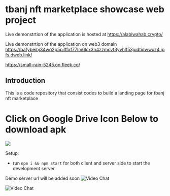# tbanj nft marketplace showcase web project

Live demonstrtion of the application is hosted at
https://alabiwahab.crypto/

Live demonstrtion of the application on web3 domain
https://bafybeibj34wq2p5pilffxf77lm6lcx3n4zzmcvt3yvhlf53judtidwwoz4.ipfs.dweb.link/

https://small-rain-5245.on.fleek.co/

## Introduction

This is a code repository that consist codes to build a landing page for tbanj nft marketplace

# Click on Google Drive Icon Below to download apk

[<img src="scrs/google_drive.png">](https://drive.google.com/file/d/1Ea4BVjZRI7NmqzHLlEHtXaS49QUomleO/view?usp=sharing)

Setup:

- run `npm i && npm start` for both client and server side to start the development server.

Demo server url will be added soon
![Video Chat](https://user-images.githubusercontent.com/20041050/206600424-b4474177-377f-46be-a96d-ea4b8de8ebc8.png)

![Video Chat](https://user-images.githubusercontent.com/20041050/206600605-d7f05434-3958-4163-9b4f-31bffbeff9d1.png)
